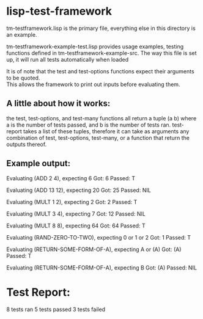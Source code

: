 lisp-test-framework
===================

tm-testframework.lisp is the primary file, everything else in this directory is an example.

tm-testframework-example-test.lisp provides usage examples, testing functions defined in 
tm-testframework-example-src.  The way this file is set up, it will run all tests automatically 
when loaded

It is of note that the test and test-options functions expect their arguments to be quoted.  
This allows the framework to print out inputs before evaluating them.

A little about how it works:
---------------------------
the test, test-options, and test-many functions all return a tuple (a b) where a is 
the number of tests passed, and b is the number of tests ran.  test-report takes a list of these 
tuples, therefore it can take as arguments any combination of test, test-options, test-many, 
or a function that return the outputs thereof.

Example output:
---------------
Evaluating (ADD 2 4), expecting 6
Got: 6
Passed: T

Evaluating (ADD 13 12), expecting 20
Got: 25
Passed: NIL

Evaluating (MULT 1 2), expecting 2
Got: 2
Passed: T

Evaluating (MULT 3 4), expecting 7
Got: 12
Passed: NIL

Evaluating (MULT 8 8), expecting 64
Got: 64
Passed: T

Evaluating (RAND-ZERO-TO-TWO), expecting 0 or 1 or 2
Got: 1
Passed: T

Evaluating (RETURN-SOME-FORM-OF-A), expecting A or (A)
Got: (A)
Passed: T

Evaluating (RETURN-SOME-FORM-OF-A), expecting B
Got: (A)
Passed: NIL

Test Report:
============
8 tests ran
5 tests passed
3 tests failed
